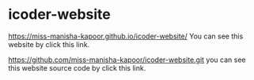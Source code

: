 # icoder-website
https://miss-manisha-kapoor.github.io/icoder-website/ You can see this website by click this link.

https://github.com/miss-manisha-kapoor/icoder-website.git you can see this website source code by click this link.

